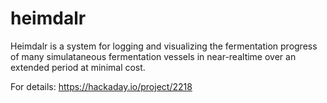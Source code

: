 heimdalr
========
Heimdalr is a system for logging and visualizing the fermentation progress of many simulataneous fermentation vessels in near-realtime over an extended period at minimal cost.

For details:
https://hackaday.io/project/2218
